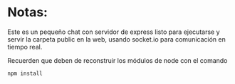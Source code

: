# Notas:

Este es un pequeño chat con servidor de express listo para ejecutarse y servir la carpeta public en la web, usando socket.io para comunicación en tiempo real.

Recuerden que deben de reconstruir los módulos de node con el comando

```
npm install
```